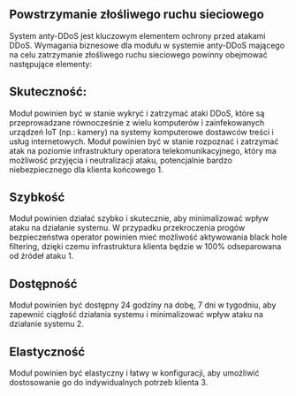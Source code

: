 ## Powstrzymanie złośliwego ruchu sieciowego
System anty-DDoS jest kluczowym elementem ochrony przed atakami DDoS. Wymagania biznesowe dla modułu w systemie anty-DDoS mającego na celu zatrzymanie złośliwego ruchu sieciowego powinny obejmować następujące elementy:
## Skuteczność:
Moduł powinien być w stanie wykryć i zatrzymać ataki DDoS, które są przeprowadzane równocześnie z wielu komputerów i zainfekowanych urządzeń IoT (np.: kamery) na systemy komputerowe dostawców treści i usług internetowych. Moduł powinien być w stanie rozpoznać i zatrzymać atak na poziomie infrastruktury operatora telekomunikacyjnego, który ma możliwość przyjęcia i neutralizacji ataku, potencjalnie bardzo niebezpiecznego dla klienta końcowego 1.
## Szybkość
Moduł powinien działać szybko i skutecznie, aby minimalizować wpływ ataku na działanie systemu. W przypadku przekroczenia progów bezpieczeństwa operator powinien mieć możliwość aktywowania black hole filtering, dzięki czemu infrastruktura klienta będzie w 100% odseparowana od źródeł ataku 1.
## Dostępność
Moduł powinien być dostępny 24 godziny na dobę, 7 dni w tygodniu, aby zapewnić ciągłość działania systemu i minimalizować wpływ ataku na działanie systemu 2.
## Elastyczność
Moduł powinien być elastyczny i łatwy w konfiguracji, aby umożliwić dostosowanie go do indywidualnych potrzeb klienta 3.

